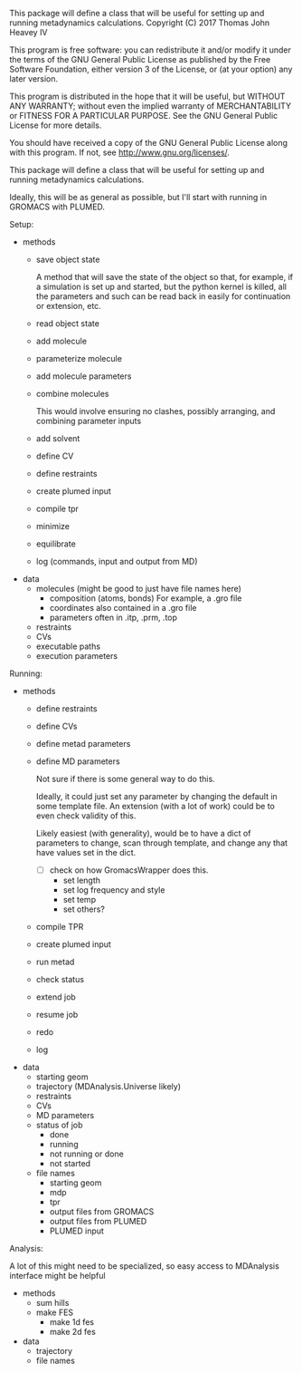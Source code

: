This package will define a class that will be useful for setting up and running metadynamics calculations.
Copyright (C) 2017 Thomas John Heavey IV

This program is free software: you can redistribute it and/or modify
it under the terms of the GNU General Public License as published by
the Free Software Foundation, either version 3 of the License, or
(at your option) any later version.

This program is distributed in the hope that it will be useful,
but WITHOUT ANY WARRANTY; without even the implied warranty of
MERCHANTABILITY or FITNESS FOR A PARTICULAR PURPOSE.  See the
GNU General Public License for more details.

You should have received a copy of the GNU General Public License
along with this program.  If not, see <http://www.gnu.org/licenses/>.

This package will define a class that will be useful for setting up and running metadynamics calculations.

Ideally, this will be as general as possible, but I'll start with running in GROMACS with PLUMED.


Setup:

- methods
    - save object state

      A method that will save the state of the object so that, for example, if a simulation is set up and started,
      but the python kernel is killed, all the parameters and such can be read back in easily for continuation
      or extension, etc.
    - read object state
    - add molecule
    - parameterize molecule
    - add molecule parameters
    - combine molecules

      This would involve ensuring no clashes, possibly arranging, and combining parameter inputs
    - add solvent
    - define CV
    - define restraints
    - create plumed input
    - compile tpr
    - minimize
    - equilibrate
    - log (commands, input and output from MD)
- data
    - molecules
        (might be good to just have file names here)
        - composition (atoms, bonds)
            For example, a .gro file
        - coordinates
            also contained in a .gro file
        - parameters
            often in .itp, .prm, .top
    - restraints
    - CVs
    - executable paths
    - execution parameters


Running:

- methods
    - define restraints
    - define CVs
    - define metad parameters
    - define MD parameters

      Not sure if there is some general way to do this.

      Ideally, it could just set any parameter by changing the default in some template file.
      An extension (with a lot of work) could be to even check validity of this.

      Likely easiest (with generality), would be to have a dict of parameters to change,
      scan through template, and change any that have values set in the dict.
      - [ ] check on how GromacsWrapper does this.
        - set length
        - set log frequency and style
        - set temp
        - set others?
    - compile TPR
    - create plumed input
    - run metad
    - check status
    - extend job
    - resume job
    - redo
    - log
- data
    - starting geom
    - trajectory (MDAnalysis.Universe likely)
    - restraints
    - CVs
    - MD parameters
    - status of job
        - done
        - running
        - not running or done
        - not started
    - file names
        - starting geom
        - mdp
        - tpr
        - output files from GROMACS
        - output files from PLUMED
        - PLUMED input

Analysis:

A lot of this might need to be specialized, so easy access to MDAnalysis interface might be helpful

- methods
    - sum hills
    - make FES
        - make 1d fes
        - make 2d fes
- data
    - trajectory
    - file names